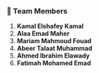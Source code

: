 ### 👥 Team Members
1. **Kamal Elshafey Kamal**  
2. **Alaa Emad Maher**  
3. **Mariam Mahmoud Fouad**  
4. **Abeer Talaat Muhammad**  
5. **Ahmed Ibrahim Elawady**  
6. **Fatimah Mohamed Emad**
